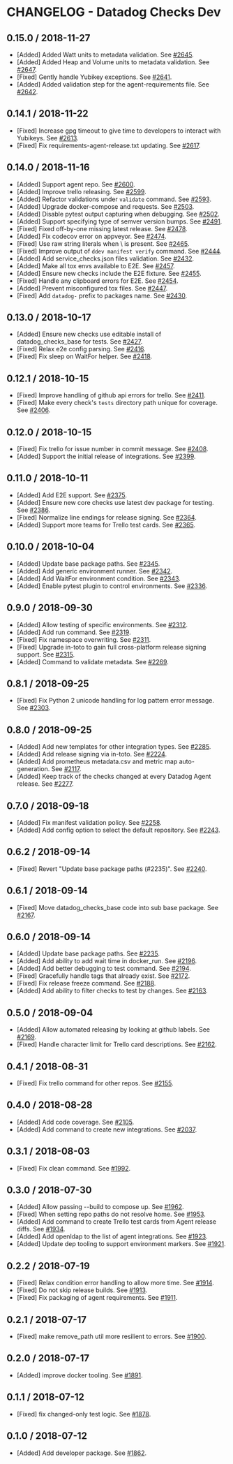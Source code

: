 # CHANGELOG - Datadog Checks Dev

## 0.15.0 / 2018-11-27

* [Added] Added Watt units to metadata validation. See [#2645](https://github.com/DataDog/integrations-core/pull/2645).
* [Added] Added Heap and Volume units to metadata validation. See [#2647](https://github.com/DataDog/integrations-core/pull/2647).
* [Fixed] Gently handle Yubikey exceptions. See [#2641](https://github.com/DataDog/integrations-core/pull/2641).
* [Added] Added validation step for the agent-requirements file. See [#2642](https://github.com/DataDog/integrations-core/pull/2642).

## 0.14.1 / 2018-11-22

* [Fixed] Increase gpg timeout to give time to developers to interact with Yubikeys. See [#2613](https://github.com/DataDog/integrations-core/pull/2613).
* [Fixed] Fix requirements-agent-release.txt updating. See [#2617](https://github.com/DataDog/integrations-core/pull/2617).

## 0.14.0 / 2018-11-16

* [Added] Support agent repo. See [#2600](https://github.com/DataDog/integrations-core/pull/2600).
* [Added] Improve trello releasing. See [#2599](https://github.com/DataDog/integrations-core/pull/2599).
* [Added] Refactor validations under `validate` command. See [#2593](https://github.com/DataDog/integrations-core/pull/2593).
* [Added] Upgrade docker-compose and requests. See [#2503](https://github.com/DataDog/integrations-core/pull/2503).
* [Added] Disable pytest output capturing when debugging. See [#2502](https://github.com/DataDog/integrations-core/pull/2502).
* [Added] Support specifying type of semver version bumps. See [#2491](https://github.com/DataDog/integrations-core/pull/2491).
* [Fixed] Fixed off-by-one missing latest release. See [#2478](https://github.com/DataDog/integrations-core/pull/2478).
* [Added] Fix codecov error on appveyor. See [#2474](https://github.com/DataDog/integrations-core/pull/2474).
* [Fixed] Use raw string literals when \ is present. See [#2465](https://github.com/DataDog/integrations-core/pull/2465).
* [Fixed] Improve output of `ddev manifest verify` command. See [#2444](https://github.com/DataDog/integrations-core/pull/2444).
* [Added] Add service_checks.json files validation. See [#2432](https://github.com/DataDog/integrations-core/pull/2432).
* [Added] Make all tox envs available to E2E. See [#2457](https://github.com/DataDog/integrations-core/pull/2457).
* [Added] Ensure new checks include the E2E fixture. See [#2455](https://github.com/DataDog/integrations-core/pull/2455).
* [Fixed] Handle any clipboard errors for E2E. See [#2454](https://github.com/DataDog/integrations-core/pull/2454).
* [Added] Prevent misconfigured tox files. See [#2447](https://github.com/DataDog/integrations-core/pull/2447).
* [Fixed] Add `datadog-` prefix to packages name. See [#2430](https://github.com/DataDog/integrations-core/pull/2430).

## 0.13.0 / 2018-10-17

* [Added] Ensure new checks use editable install of datadog_checks_base for tests. See [#2427](https://github.com/DataDog/integrations-core/pull/2427).
* [Fixed] Relax e2e config parsing. See [#2416](https://github.com/DataDog/integrations-core/pull/2416).
* [Fixed] Fix sleep on WaitFor helper. See [#2418](https://github.com/DataDog/integrations-core/pull/2418).

## 0.12.1 / 2018-10-15

* [Fixed] Improve handling of github api errors for trello. See [#2411](https://github.com/DataDog/integrations-core/pull/2411).
* [Fixed] Make every check's `tests` directory path unique for coverage. See [#2406](https://github.com/DataDog/integrations-core/pull/2406).

## 0.12.0 / 2018-10-15

* [Fixed] Fix trello for issue number in commit message. See [#2408](https://github.com/DataDog/integrations-core/pull/2408).
* [Added] Support the initial release of integrations. See [#2399](https://github.com/DataDog/integrations-core/pull/2399).

## 0.11.0 / 2018-10-11

* [Added] Add E2E support. See [#2375](https://github.com/DataDog/integrations-core/pull/2375).
* [Added] Ensure new core checks use latest dev package for testing. See [#2386](https://github.com/DataDog/integrations-core/pull/2386).
* [Fixed] Normalize line endings for release signing. See [#2364](https://github.com/DataDog/integrations-core/pull/2364).
* [Added] Support more teams for Trello test cards. See [#2365](https://github.com/DataDog/integrations-core/pull/2365).

## 0.10.0 / 2018-10-04

* [Added] Update base package paths. See [#2345](https://github.com/DataDog/integrations-core/pull/2345).
* [Added] Add generic environment runner. See [#2342](https://github.com/DataDog/integrations-core/pull/2342).
* [Added] Add WaitFor environment condition. See [#2343](https://github.com/DataDog/integrations-core/pull/2343).
* [Added] Enable pytest plugin to control environments. See [#2336](https://github.com/DataDog/integrations-core/pull/2336).

## 0.9.0 / 2018-09-30

* [Added] Allow testing of specific environments. See [#2312](https://github.com/DataDog/integrations-core/pull/2312).
* [Added] Add run command. See [#2319](https://github.com/DataDog/integrations-core/pull/2319).
* [Fixed] Fix namespace overwriting. See [#2311](https://github.com/DataDog/integrations-core/pull/2311).
* [Fixed] Upgrade in-toto to gain full cross-platform release signing support. See [#2315](https://github.com/DataDog/integrations-core/pull/2315).
* [Added] Command to validate metadata. See [#2269](https://github.com/DataDog/integrations-core/pull/2269).

## 0.8.1 / 2018-09-25

* [Fixed] Fix Python 2 unicode handling for log pattern error message. See [#2303](https://github.com/DataDog/integrations-core/pull/2303).

## 0.8.0 / 2018-09-25

* [Added] Add new templates for other integration types. See [#2285](https://github.com/DataDog/integrations-core/pull/2285).
* [Added] Add release signing via in-toto. See [#2224](https://github.com/DataDog/integrations-core/pull/2224).
* [Added] Add prometheus metadata.csv and metric map auto-generation. See [#2117](https://github.com/DataDog/integrations-core/pull/2117).
* [Added] Keep track of the checks changed at every Datadog Agent release. See [#2277](https://github.com/DataDog/integrations-core/pull/2277).

## 0.7.0 / 2018-09-18

* [Added] Fix manifest validation policy. See [#2258](https://github.com/DataDog/integrations-core/pull/2258).
* [Added] Add config option to select the default repository. See [#2243](https://github.com/DataDog/integrations-core/pull/2243).

## 0.6.2 / 2018-09-14

* [Fixed] Revert "Update base package paths (#2235)". See [#2240](https://github.com/DataDog/integrations-core/pull/2240).

## 0.6.1 / 2018-09-14

* [Fixed] Move datadog_checks_base code into sub base package. See [#2167](https://github.com/DataDog/integrations-core/pull/2167).

## 0.6.0 / 2018-09-14

* [Added] Update base package paths. See [#2235](https://github.com/DataDog/integrations-core/pull/2235).
* [Added] Add ability to add wait time in docker_run. See [#2196](https://github.com/DataDog/integrations-core/pull/2196).
* [Added] Add better debugging to test command. See [#2194](https://github.com/DataDog/integrations-core/pull/2194).
* [Fixed] Gracefully handle tags that already exist. See [#2172](https://github.com/DataDog/integrations-core/pull/2172).
* [Fixed] Fix release freeze command. See [#2188](https://github.com/DataDog/integrations-core/pull/2188).
* [Added] Add ability to filter checks to test by changes. See [#2163](https://github.com/DataDog/integrations-core/pull/2163).

## 0.5.0 / 2018-09-04

* [Added] Allow automated releasing by looking at github labels. See [#2169](https://github.com/DataDog/integrations-core/pull/2169).
* [Fixed] Handle character limit for Trello card descriptions. See [#2162](https://github.com/DataDog/integrations-core/pull/2162).

## 0.4.1 / 2018-08-31

* [Fixed] Fix trello command for other repos. See [#2155](https://github.com/DataDog/integrations-core/pull/2155).

## 0.4.0 / 2018-08-28

* [Added] Add code coverage. See [#2105](https://github.com/DataDog/integrations-core/pull/2105).
* [Added] Add command to create new integrations. See [#2037](https://github.com/DataDog/integrations-core/pull/2037).

## 0.3.1 / 2018-08-03

* [Fixed] Fix clean command. See [#1992](https://github.com/DataDog/integrations-core/pull/1992).

## 0.3.0 / 2018-07-30

* [Added] Allow passing --build to compose up. See [#1962](https://github.com/DataDog/integrations-core/pull/1962).
* [Fixed] When setting repo paths do not resolve home. See [#1953](https://github.com/DataDog/integrations-core/pull/1953).
* [Added] Add command to create Trello test cards from Agent release diffs. See [#1934](https://github.com/DataDog/integrations-core/pull/1934).
* [Added] Add openldap to the list of agent integrations. See [#1923](https://github.com/DataDog/integrations-core/pull/1923).
* [Added] Update dep tooling to support environment markers. See [#1921](https://github.com/DataDog/integrations-core/pull/1921).

## 0.2.2 / 2018-07-19

* [Fixed] Relax condition error handling to allow more time. See [#1914](https://github.com/DataDog/integrations-core/pull/1914).
* [Fixed] Do not skip release builds. See [#1913](https://github.com/DataDog/integrations-core/pull/1913).
* [Fixed] Fix packaging of agent requirements. See [#1911](https://github.com/DataDog/integrations-core/pull/1911).

## 0.2.1 / 2018-07-17

* [Fixed] make remove_path util more resilient to errors. See [#1900](https://github.com/DataDog/integrations-core/pull/1900).

## 0.2.0 / 2018-07-17

* [Added] improve docker tooling. See [#1891](https://github.com/DataDog/integrations-core/pull/1891).

## 0.1.1 / 2018-07-12

* [Fixed] fix changed-only test logic. See [#1878](https://github.com/DataDog/integrations-core/pull/1878).

## 0.1.0 / 2018-07-12

* [Added] Add developer package. See [#1862](https://github.com/DataDog/integrations-core/pull/1862).
